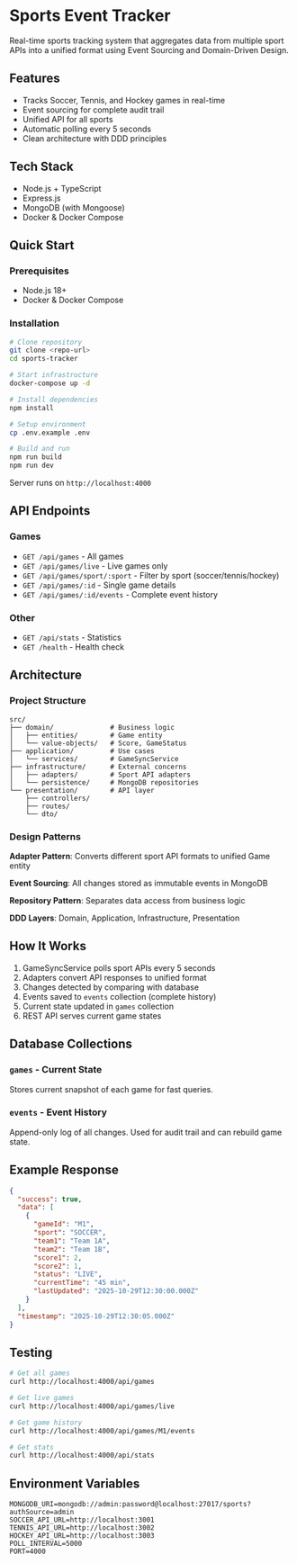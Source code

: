 # Sports Event Tracker

Real-time sports tracking system that aggregates data from multiple sport APIs into a unified format using Event Sourcing and Domain-Driven Design.

## Features

- Tracks Soccer, Tennis, and Hockey games in real-time
- Event sourcing for complete audit trail
- Unified API for all sports
- Automatic polling every 5 seconds
- Clean architecture with DDD principles

## Tech Stack

- Node.js + TypeScript
- Express.js
- MongoDB (with Mongoose)
- Docker & Docker Compose

## Quick Start

### Prerequisites
- Node.js 18+
- Docker & Docker Compose

### Installation
```bash
# Clone repository
git clone <repo-url>
cd sports-tracker

# Start infrastructure
docker-compose up -d

# Install dependencies
npm install

# Setup environment
cp .env.example .env

# Build and run
npm run build
npm run dev
```

Server runs on `http://localhost:4000`

## API Endpoints

### Games
- `GET /api/games` - All games
- `GET /api/games/live` - Live games only
- `GET /api/games/sport/:sport` - Filter by sport (soccer/tennis/hockey)
- `GET /api/games/:id` - Single game details
- `GET /api/games/:id/events` - Complete event history

### Other
- `GET /api/stats` - Statistics
- `GET /health` - Health check

## Architecture

### Project Structure
```
src/
├── domain/              # Business logic
│   ├── entities/        # Game entity
│   └── value-objects/   # Score, GameStatus
├── application/         # Use cases
│   └── services/        # GameSyncService
├── infrastructure/      # External concerns
│   ├── adapters/        # Sport API adapters
│   └── persistence/     # MongoDB repositories
└── presentation/        # API layer
    ├── controllers/     
    ├── routes/          
    └── dto/             
```

### Design Patterns

**Adapter Pattern**: Converts different sport API formats to unified Game entity

**Event Sourcing**: All changes stored as immutable events in MongoDB

**Repository Pattern**: Separates data access from business logic

**DDD Layers**: Domain, Application, Infrastructure, Presentation

## How It Works

1. GameSyncService polls sport APIs every 5 seconds
2. Adapters convert API responses to unified format
3. Changes detected by comparing with database
4. Events saved to `events` collection (complete history)
5. Current state updated in `games` collection
6. REST API serves current game states

## Database Collections

### `games` - Current State
Stores current snapshot of each game for fast queries.

### `events` - Event History  
Append-only log of all changes. Used for audit trail and can rebuild game state.

## Example Response
```json
{
  "success": true,
  "data": [
    {
      "gameId": "M1",
      "sport": "SOCCER",
      "team1": "Team 1A",
      "team2": "Team 1B",
      "score1": 2,
      "score2": 1,
      "status": "LIVE",
      "currentTime": "45 min",
      "lastUpdated": "2025-10-29T12:30:00.000Z"
    }
  ],
  "timestamp": "2025-10-29T12:30:05.000Z"
}
```

## Testing
```bash
# Get all games
curl http://localhost:4000/api/games

# Get live games
curl http://localhost:4000/api/games/live

# Get game history
curl http://localhost:4000/api/games/M1/events

# Get stats
curl http://localhost:4000/api/stats
```

## Environment Variables
```env
MONGODB_URI=mongodb://admin:password@localhost:27017/sports?authSource=admin
SOCCER_API_URL=http://localhost:3001
TENNIS_API_URL=http://localhost:3002
HOCKEY_API_URL=http://localhost:3003
POLL_INTERVAL=5000
PORT=4000
```
